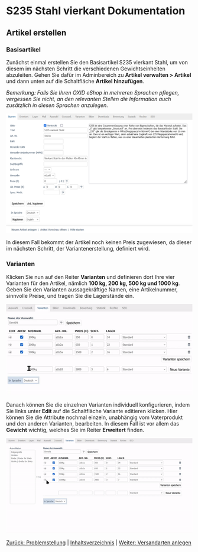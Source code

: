 # S235 Stahl vierkant Dokumentation

## Artikel erstellen

### Basisartikel

Zunächst einmal erstellen Sie den Basisartikel S235 vierkant Stahl, um von diesem im nächsten Schritt die verschiedenen Gewichtseinheiten abzuleiten. 
Gehen Sie dafür im Adminbereich zu **Artikel verwalten > Artikel** und dann unten auf die Schaltfläche **Artikel hinzufügen**. 

*Bemerkung: Falls Sie Ihren OXID eShop in mehreren Sprachen pflegen, vergessen Sie nicht, an den relevanten Stellen die Information auch zusätzlich in diesen Sprachen anzulegen.*

![Neuen Artikel anlegen](/media/artikelanlegen.png)

In diesem Fall bekommt der Artikel noch keinen Preis zugewiesen, da dieser im nächsten Schritt, der Variantenerstellung, definiert wird.

### Varianten

Klicken Sie nun auf den Reiter **Varianten** und definieren dort Ihre vier Varianten für den Artikel, nämlich **100 kg, 200 kg, 500 kg und 1000 kg**. Geben Sie den Varianten aussagekräftige Namen, eine Artikelnummer, sinnvolle Preise, und tragen Sie die Lagerstände ein.

![Varianten anlegen](/media/varianten.gif)

Danach können Sie die einzelnen Varianten individuell konfigurieren, indem Sie links unter **Edit** auf die Schaltfläche Variante editieren klicken. Hier können Sie die Attribute nochmal einzeln, unabhängig vom Vaterprodukt und den anderen Varianten, bearbeiten. In diesem Fall ist vor allem das **Gewicht** wichtig, welches Sie im Reiter **Erweitert** finden.

![Varianten bearbeiten](/media/varianten-editieren.gif)

[Zurück: Problemstellung](problemstellung.md) | [Inhaltsverzeichnis](README.md#inhaltsverzeichnis) | [Weiter: Versandarten anlegen](versandarten.md)
